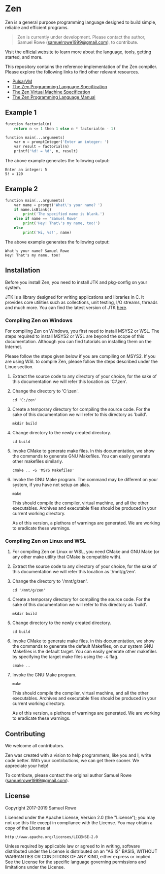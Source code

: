 # Zen

Zen is a general purpose programming language designed to build simple, reliable and efficient programs.

> Zen is currently under development. Please contact the author,
> Samuel Rowe (<samuelrowe1999@gmail.com>), to contribute.

Visit the [official website](https://itssamuelrowe.github.io/zen-website/) to learn
more about the language, tools, getting started, and more.

This repository contains the reference implementation of the Zen compiler.
Please explore the following links to find other relevant resources.
 * [PulsarVM](https://github.com/itssamuelrowe/PulsarVM)
 * [The Zen Programming Language Specification](https://github.com/itssamuelrowe/The-Zen-Programming-Language-Specification)
 * [The Zen Virtual Machine Specification](https://github.com/itssamuelrowe/The-Zen-Virtual-Machine-Specification)
 * [The Zen Programming Language Manual](https://github.com/itssamuelrowe/The-Zen-Programming-Language-Manual)

## Example 1

```python
function factorial(n)
    return n <= 1 then 1 else n * factorial(n - 1)

function main(...arguments)
    var n = promptInteger('Enter an integer: ')
    var result = factorial(n)
    printf('%d! = %d', n, result)
```

The above example generates the following output:

```
Enter an integer: 5
5! = 120
```

## Example 2
```python
function main(...arguments)
    var name = prompt('What\'s your name? ')
    if name.isBlank()
        print('The specified name is blank.')
    else if name == 'Samuel Rowe'
        print('Hey! That\'s my name, too!')
    else
        print('Hi, %s!', name)
```

The above example generates the following output:

```
What's your name? Samuel Rowe
Hey! That's my name, too!
```

## Installation

Before you install Zen, you need to install JTK and pkg-config on your system.

JTK is a library designed for writing applications and libraries in C. It provides
core utilities such as collections, unit testing, I/O streams, threads and much
more. You can find the latest version of JTK [here](https://github.com/itssamuelrowe/jtk).

### Compiling Zen on Windows

For compiling Zen on Windows, you first need to install MSYS2 or WSL.
The steps required to install MSYS2 or WSL are beyond the scope of this
documentation. Although you can find tutorials on installing them on the
Internet.

Please follow the steps given below if you are compiling on MSYS2. If you
are using WSL to compile Zen, please follow the steps described under the
Linux section.

1. Extract the source code to any directory of your choice, for the sake of this
   documentation we will refer this location as 'C:\zen'.
2. Change the directory to 'C:\zen'.
    ```
    cd 'C:/zen'
    ```
3. Create a temporary directory for compiling the source code. For the sake of this
   documentation we will refer to this directory as 'build'.
   ```
   mkdir build
   ```
4. Change directory to the newly created directory.
   ```
   cd build
   ```
5. Invoke CMake to generate make files. In this documentation, we show the
   commands to generate GNU Makefiles. You can easily generate other makefiles
   similarly.
   ```
   cmake .. -G 'MSYS Makefiles'
   ```
6. Invoke the GNU Make program. The command may be different on your system,
   if you have not setup an alias.
   ```
   make
   ```
   This should compile the compiler, virtual machine, and all the other executables.
   Archives and executable files should be produced in your current working directory.

   As of this version, a plethora of warnings are generated. We are working to
   eradicate these warnings.

### Compiling Zen on Linux and WSL

1. For compiling Zen on Linux or WSL, you need CMake and GNU Make (or any other make
   utility that CMake is compatible with).
2. Extract the source code to any directory of your choice, for the sake of this
   documentation we will refer this location as '/mnt/g/zen'.
3. Change the directory to '/mnt/g/zen'.
    ```
    cd '/mnt/g/zen'
    ```
4. Create a temporary directory for compiling the source code. For the sake of this
   documentation we will refer to this directory as 'build'.
   ```
   mkdir build
   ```
5. Change directory to the newly created directory.
   ```
   cd build
   ```
6. Invoke CMake to generate make files. In this documentation, we show the
   commands to generate the default Makefiles, on our system GNU Makefiles is
   the default target. You can easily generate other makefiles by specifying
   the target make files using the `-G` flag.
   ```
   cmake ..
   ```
7. Invoke the GNU Make program.
   ```
   make
   ```
   This should compile the compiler, virtual machine, and all the other executables.
   Archives and executable files should be produced in your current working directory.

   As of this version, a plethora of warnings are generated. We are working to
   eradicate these warnings.

## Contributing

We welcome all contributors.

Zen was created with a vision to help programmers, like you and I, write code
better. With your contributions, we can get there sooner. We appreciate your help!

To contribute, please contact the original author Samuel Rowe (<samuelrowe1999@gmail.com>).

## License

Copyright 2017-2019 Samuel Rowe

Licensed under the Apache License, Version 2.0 (the "License");
you may not use this file except in compliance with the License.
You may obtain a copy of the License at

    http://www.apache.org/licenses/LICENSE-2.0

Unless required by applicable law or agreed to in writing, software
distributed under the License is distributed on an "AS IS" BASIS,
WITHOUT WARRANTIES OR CONDITIONS OF ANY KIND, either express or implied.
See the License for the specific language governing permissions and
limitations under the License.
